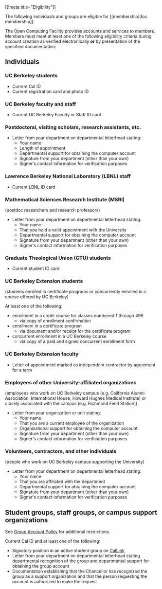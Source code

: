 [[!meta title="Eligibility"]]

The following individuals and groups are eligible for [[membership|doc membership]]:


The Open Computing Facility provides accounts and services to members. Members must meet at least one of the following eligibility criteria during account creation as verified electronically **or** by presentation of the specified documentation:

## Individuals

### UC Berkeley students

* Current Cal ID
* Current registration card and photo ID

### UC Berkeley faculty and staff

* Current UC Berkeley Faculty or Staff ID card

### Postdoctoral, visiting scholars, research assistants, etc.

* Letter from your department on departmental letterhead stating:
  * Your name
  * Length of appointment
  * Departmental support for obtaining the computer account
  * Signature from your department (other than your own)
  * Signer's contact information for verification purposes

### Lawrence Berkeley National Laboratory (LBNL) staff

* Current LBNL ID card

### Mathematical Sciences Research Institute (MSRI)
(postdoc researchers and research professors)

* Letter from your department on departmental letterhead stating:
  * Your name
  * That you hold a valid appointment with the University
  * Departmental support for obtaining the computer account
  * Signature from your department (other than your own)
  * Signer's contact information for verification purposes

### Graduate Theological Union (GTU) students

* Current student ID card

### UC Berkeley Extension students
(students enrolled in certificate programs or concurrently enrolled in a course offered by UC Berkeley)

At least one of the following:

* enrollment in a credit course for classes numbered 1 through 499
  * via copy of enrollment confirmation
* enrollment in a certificate program
  * via document and/or receipt for the certificate program
* concurrent enrollment in a UC Berkeley course
  * via copy of a paid and signed concurrent enrollment form

### UC Berkeley Extension faculty

* Letter of appointment marked as independent contractor by agreement for a term

### Employees of other University-affiliated organizations
(employees who work on UC Berkeley campus (e.g. California Alumni Association, International House, Howard Hughes Medical Institute) or closely associated with the campus (e.g. Richmond Field Station))

* Letter from your organization or unit stating:
  * Your name
  * That you are a current employee of the organization
  * Organizational support for obtaining the computer account
  * Signature from your department (other than your own)
  * Signer's contact information for verification purposes

### Volunteers, contractors, and other individuals
(people who work on UC Berkeley campus supporting the University)

* Letter from your department on departmental letterhead stating:
  * Your name
  * That you are affiliated with the department
  * Departmental support for obtaining the computer account
  * Signature from your department (other than your own)
  * Signer's contact information for verification purposes

## Student groups, staff groups, or campus support organizations

See [Group Account Policy](https://docs.ocf.berkeley.edu/wiki/Policies:General#2_Policies_governing_group_accounts) for additional restrictions.

Current Cal ID and at least one of the following:

* Signatory position in an active student group on [CalLink](https://callink.berkeley.edu/)
* Letter from your department on departmental letterhead stating departmental recognition of the group and departmental support for obtaining the group account
* Documentation establishing that the Chancellor has recognized the group as a support organization and that the person requesting the account is authorized to make the request

